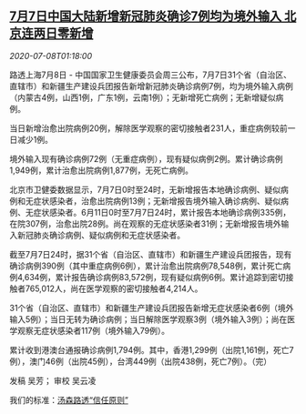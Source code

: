 <!--1594174994000-->
[7月7日中国大陆新增新冠肺炎确诊7例均为境外输入 北京连两日零新增](https://cn.reuters.com/article/china-covid-updates-0708-wedn-idCNKBS24904Y)
------

<div><i>2020-07-08T01:18:00</i></div><div class="StandardArticleBody_body"><p>路透上海7月8日 - 中国国家卫生健康委员会周三公布，7月7日31个省（自治区、直辖市）和新疆生产建设兵团报告新增新冠肺炎确诊病例7例，均为境外输入病例（内蒙古4例，山西1例，广东1例，云南1例）；无新增死亡病例；无新增疑似病例。 </p><p>当日新增治愈出院病例20例，解除医学观察的密切接触者231人，重症病例较前一日减少1例。 </p><p>境外输入现有确诊病例72例（无重症病例），现有疑似病例2例。累计确诊病例1,949例，累计治愈出院病例1,877例，无死亡病例。  </p><p>北京市卫健委数据显示，7月7日0时至24时，无新增报告本地确诊病例、疑似病例和无症状感染者，治愈出院病例13例；无新增报告境外输入确诊病例、疑似病例、无症状感染者。6月11日0时至7月7日24时，累计报告本地确诊病例335例，在院307例，治愈出院28例。尚在观察的无症状感染者31例；无新增报告境外输入新冠肺炎确诊病例、疑似病例和无症状感染者。 </p><p>截至7月7日24时，据31个省（自治区、直辖市）和新疆生产建设兵团报告，现有确诊病例390例（其中重症病例6例），累计治愈出院病例78,548例，累计死亡病例4,634例，累计报告确诊病例83,572例，现有疑似病例6例。累计追踪到密切接触者765,012人，尚在医学观察的密切接触者4,214人。 </p><p>31个省（自治区、直辖市）和新疆生产建设兵团报告新增无症状感染者6例（境外输入5例）；当日无转为确诊病例；当日解除医学观察3例（境外输入3例）；尚在医学观察无症状感染者117例（境外输入79例）。 </p><p>累计收到港澳台通报确诊病例1,794例。其中，香港1,299例（出院1,161例，死亡7例），澳门46例（出院45例），台湾449例（出院438例，死亡7例）。（完） </p><div class="Attribution_container"><div class="Attribution_attribution"><p class="Attribution_content">发稿 吴芳； 审校 吴云凌 </p></div></div><div class="StandardArticleBody_trustBadgeContainer"><span class="StandardArticleBody_trustBadgeTitle">我们的标准：</span><span class="trustBadgeUrl"><a href="https://www.thomsonreuters.cn/content/dam/openweb/documents/pdf/china/brochures/about-us-1.pdf">汤森路透“信任原则”</a></span></div></div>
